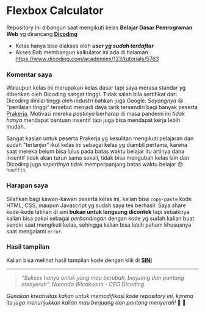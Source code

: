 # Flexbox Calculator
Repository ini dibangun saat mengikuti kelas **Belajar Dasar Pemrograman Web** yg dirancang **[Dicoding](https://www.dicoding.com)**
- Kelas hanya bisa diakses oleh _**user yg sudah terdaftar**_
- Akses Bab membangun kalkulator ini ada di halaman https://www.dicoding.com/academies/123/tutorials/5763

### Komentar saya
Walaupun kelas ini merupakan kelas dasar tapi saya merasa standar yg diberikan oleh Dicoding sangat tinggi. Tidak salah bila sertifikat dari Dicoding dinilai tinggi oleh industri bahkan juga Google.
_Sayangnya_ :cry: "penilaian tinggi" tersebut menjadi daya tarik tersendiri bagi banyak peserta [Prakerja](https://www.prakerja.go.id). Motivasi mereka _pastinya_ berharap di masa pandemi ini _tidak hanya_ mendapat bantuan insentif tapi juga bisa mendapat kerja lebih mudah.

Sangat kasian untuk peserta Prakerja yg kesulitan mengikuti pelajaran dan sudah "terlanjur" ikut kelas ini sebagai kelas yg diambil pertama, karena saat mereka belum bisa lulus pada batas waktu belajar itu artinya dana insentif tidak akan turun sama sekali, tidak bisa mengubah kelas lain dan Dicoding juga _sepertinya_ tidak memperpanjang batas waktu belajar :disappointed:`huufftt`

### Harapan saya
Silahkan bagi kawan-kawan peserta kelas ini, kalian bisa `copy-paste` kode HTML, CSS, maupun Javascript yg sudah saya tes berhasil.
Saya share kode-kode latihan di sini **bukan untuk langsung dicontek** tapi sebaiknya kalian bisa pakai sebagai _perbandingan_ dengan kode yg sudah kalian buat sendiri saat mengikuti kelas, sehingga kalian bisa lebih paham khususnya saat mengalami `error`.

### Hasil tampilan
Kalian bisa melihat hasil tampilan kode dengan klik di **[SINI](https://htmlpreview.github.io/?https://github.com/dilandp/flexbox-calculator/blob/main/flex-calculator.html)** 

---
>_"Sukses hanya untuk yang mau berubah, berjuang dan pantang menyerah", Narenda Wicaksono - CEO Dicoding_

_Gunakan kreativitas kalian untuk memodifikasi kode repository ini, karena itu juga menunjukkan kalian mau berjuang dan pantang menyerah!_ :punch: :love_you_gesture:
